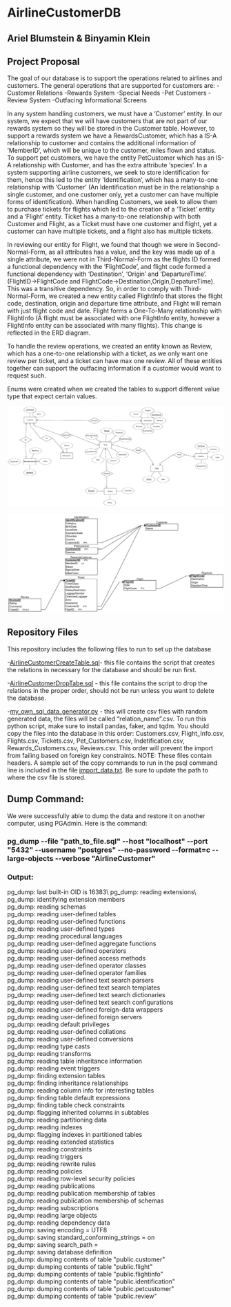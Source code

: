 # AirlineCustomerDB

## Ariel Blumstein & Binyamin Klein

## Project Proposal

The goal of our database is to support the operations related to airlines and customers.
The general operations that are supported for customers are:
-Customer Relations
-Rewards System
-Special Needs
-Pet Customers
-Review System
-Outfacing Informational Screens

In any system handling customers, we must have a ‘Customer’ entity. In our system, we expect that we will have customers that are not part of our rewards system so they will be stored in the Customer table. However, to support a rewards system we have a RewardsCustomer, which has a IS-A relationship to customer and contains the additional information of ‘MemberID’, which will be unique to the customer, miles flown and status. To support pet customers, we have the entity PetCustomer which has an IS-A relationship with Customer, and has the extra attribute ‘species’.
In a system supporting airline customers, we seek to store identification for them, hence this led to the entity ‘Identification’, which has a many-to-one relationship with ‘Customer’ (An Identification must be in the relationship a single customer, and one customer only, yet a customer can have multiple forms of identification).
When handling Customers, we seek to allow them to purchase tickets for flights which led to the creation of a ‘Ticket’ entity and a ‘Flight’ entity. Ticket has a many-to-one relationship with both Customer and Flight, as a Ticket must have one customer and flight, yet a customer can have multiple tickets, and a flight also has multiple tickets.

In reviewing our entity for Flight, we found that though we were in Second-Normal-Form, as all attributes has a value, and the key was made up of a single attribute, we were not in Third-Normal-Form as the flights ID formed a functional dependency with the ‘FlightCode’, and flight code formed a functional dependency with ‘Destination’, ‘Origin’ and ‘DepartureTime’.      (FlightID->FlightCode and FlightCode->Destination,Origin,DepatureTime). This was a transitive dependency. So, in order to comply with Third-Normal-Form, we created a new entity called FlightInfo that stores the flight code, destination, origin and departure time attribute, and Flight will remain with just flight code and date. Flight forms a One-To-Many relationship with FlightInfo (A flight must be associated with one FlightInfo entity, however a FlightInfo entity can be associated with many flights). This change is reflected in the ERD diagram.

To handle the review operations, we created an entity known as Review, which has a one-to-one relationship with a ticket, as we only want one review per ticket, and a ticket can have max one review.
All of these entities together can support the outfacing information if a customer would want to request such.

Enums were created when we created the tables to support different value type that expect certain values. 



![ERDimage](https://github.com/AriBlumstein/AirlineCustomerDB/blob/main/ERD.png?raw=true)

![DSDimage](https://github.com/AriBlumstein/AirlineCustomerDB/blob/main/DSDimage.png?raw=true)


## Repository Files
This repository includes the following files to run to set up the database

-[AirlineCustomerCreateTable.sql](https://github.com/AriBlumstein/AirlineCustomerDB/blob/main/AirlineCustomerCreateTable.sql)- this file contains the script that creates the relations in necessary for the database and should be run first.

-[AirlineCustomerDropTabe.sql](https://github.com/AriBlumstein/AirlineCustomerDB/blob/main/AirlineCustomerCreateTable.sql) - this file contains the script to drop the relations in the proper order, should not be run unless you want to delete the database.

-[my_own_sql_data_generator.py](https://github.com/AriBlumstein/AirlineCustomerDB/blob/main/my_own_sql_data_generator.py) - this will create csv files with random generated data, the files will be called 
“relation_name”.csv. To run this python script, make sure to install pandas, faker, and tqdm. You should copy the files into the database in this order: Customers.csv, Flight_Info.csv, Flights.csv, Tickets.csv,  Pet_Customers.csv, Indetification.csv, Rewards_Customers.csv, Reviews.csv. This order will prevent the import from failing based on foreign key constraints. NOTE: These files contain headers. A sample set of the copy commands to run in the psql command line is included in the file [import_data.txt](https://github.com/AriBlumstein/AirlineCustomerDB/blob/main/import_data.txt). Be sure to update the path to where the csv file is stored.

## Dump Command:
We were successfully able to dump the data and restore it on another computer, using PGAdmin. Here is the command: 
### pg_dump --file "path_to_file.sql" --host "localhost" --port "5432" --username "postgres" --no-password --format=c --large-objects --verbose "AirlineCustomer"
### Output:
pg_dump: last built-in OID is 16383\\
pg_dump: reading extensions\\
pg_dump: identifying extension members\
pg_dump: reading schemas\
pg_dump: reading user-defined tables\
pg_dump: reading user-defined functions\
pg_dump: reading user-defined types\
pg_dump: reading procedural languages\
pg_dump: reading user-defined aggregate functions\
pg_dump: reading user-defined operators\
pg_dump: reading user-defined access methods\
pg_dump: reading user-defined operator classes\
pg_dump: reading user-defined operator families\
pg_dump: reading user-defined text search parsers\
pg_dump: reading user-defined text search templates\
pg_dump: reading user-defined text search dictionaries\
pg_dump: reading user-defined text search configurations\
pg_dump: reading user-defined foreign-data wrappers\
pg_dump: reading user-defined foreign servers\
pg_dump: reading default privileges\
pg_dump: reading user-defined collations\
pg_dump: reading user-defined conversions\
pg_dump: reading type casts\
pg_dump: reading transforms\
pg_dump: reading table inheritance information\
pg_dump: reading event triggers\
pg_dump: finding extension tables\
pg_dump: finding inheritance relationships\
pg_dump: reading column info for interesting tables\
pg_dump: finding table default expressions\
pg_dump: finding table check constraints\
pg_dump: flagging inherited columns in subtables\
pg_dump: reading partitioning data\
pg_dump: reading indexes\
pg_dump: flagging indexes in partitioned tables\
pg_dump: reading extended statistics\
pg_dump: reading constraints\
pg_dump: reading triggers\
pg_dump: reading rewrite rules\
pg_dump: reading policies\
pg_dump: reading row-level security policies\
pg_dump: reading publications\
pg_dump: reading publication membership of tables\
pg_dump: reading publication membership of schemas\
pg_dump: reading subscriptions\
pg_dump: reading large objects\
pg_dump: reading dependency data\
pg_dump: saving encoding = UTF8\
pg_dump: saving standard_conforming_strings = on\
pg_dump: saving search_path =\
pg_dump: saving database definition\
pg_dump: dumping contents of table "public.customer"\
pg_dump: dumping contents of table "public.flight"\
pg_dump: dumping contents of table "public.flightinfo"\
pg_dump: dumping contents of table "public.identification"\
pg_dump: dumping contents of table "public.petcustomer"\
pg_dump: dumping contents of table "public.review"
